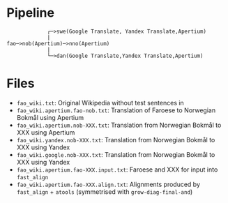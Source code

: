 # Pipeline

```
       		 ┌─>swe(Google Translate, Yandex Translate,Apertium)
       		 |
fao─>nob(Apertium)─>nno(Apertium)
       		 |
       		 └─>dan(Google Translate,Yandex Translate,Apertium)
```

# Files


* `fao_wiki.txt`: Original Wikipedia without test sentences in
* `fao_wiki.apertium.fao-nob.txt`: Translation of Faroese to Norwegian Bokmål using Apertium
* `fao_wiki.apertium.nob-XXX.txt`: Translation from Norwegian Bokmål to XXX using Apertium
* `fao_wiki.yandex.nob-XXX.txt`: Translation from Norwegian Bokmål to XXX using Yandex
* `fao_wiki.google.nob-XXX.txt`: Translation from Norwegian Bokmål to XXX using Yandex
* `fao_wiki.apertium.fao-XXX.input.txt`: Faroese and XXX for input into `fast_align`
* `fao_wiki.apertium.fao-XXX.align.txt`: Alignments produced by `fast_align` + `atools` (symmetrised with `grow-diag-final-and`)

